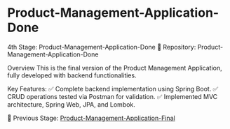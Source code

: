 # Product-Management-Application-Done
4th Stage: Product-Management-Application-Done
🔗 Repository: Product-Management-Application-Done

Overview
This is the final version of the Product Management Application, fully developed with backend functionalities.

Key Features:
✅ Complete backend implementation using Spring Boot.
✅ CRUD operations tested via Postman for validation.
✅ Implemented MVC architecture, Spring Web, JPA, and Lombok.

🔹 Previous Stage: [Product-Management-Application-Final](https://github.com/imprathamraj/Product-Management-Application-Final)
